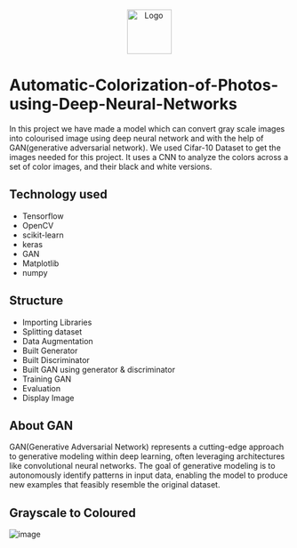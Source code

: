 <br/>
<p align="center">
  <a href="https://github.com/Adityapratapsingh28/Automatic-Colorization-of-Photos-using-Deep-Neural-Networks">
    <img src="https://camo.githubusercontent.com/dba0df27ff51ee5e3f50bf0207a83eb21e5017f0c42789b2aa79124d536556d3/68747470733a2f2f73726d7369676b646474657374696e672e76657263656c2e6170702f7374617469632f6d656469612f73726d7369676b64642e32336632353231643931333366316131303536662e706e67" alt="Logo" width="80" height="80">
  </a>

  
# Automatic-Colorization-of-Photos-using-Deep-Neural-Networks
In this project we have made a model which can convert gray scale images into colourised image using deep neural network and with the help of GAN(generative adversarial network). We used Cifar-10 Dataset to get the images needed for this project. It uses a CNN to analyze the colors across a set of color images, and their black and white versions.
## Technology used
- Tensorflow
- OpenCV
- scikit-learn
- keras
- GAN
- Matplotlib
- numpy
## Structure
- Importing Libraries
- Splitting dataset
- Data Augmentation
- Built Generator
- Built Discriminator
- Built GAN using generator & discriminator
- Training GAN
- Evaluation
- Display Image
## About GAN
GAN(Generative Adversarial Network) represents a cutting-edge approach to generative modeling within deep learning, often leveraging architectures like convolutional neural networks. The goal of generative modeling is to autonomously identify patterns in input data, enabling the model to produce new examples that feasibly resemble the original dataset.
## Grayscale to Coloured
![image](https://github.com/user-attachments/assets/81c8cb8c-97a9-4ecd-97ea-3ecfef516d42)


